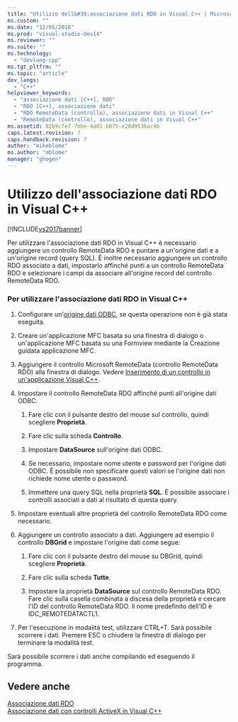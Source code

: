 ```yaml
---
title: "Utilizzo dell&#39;associazione dati RDO in Visual C++ | Microsoft Docs"
ms.custom: ""
ms.date: "12/05/2016"
ms.prod: "visual-studio-dev14"
ms.reviewer: ""
ms.suite: ""
ms.technology: 
  - "devlang-cpp"
ms.tgt_pltfrm: ""
ms.topic: "article"
dev_langs: 
  - "C++"
helpviewer_keywords: 
  - "associazione dati [C++], RDO"
  - "RDO [C++], associazione dati"
  - "RDO RemoteData (controllo), associazione dati in Visual C++"
  - "RemoteData (controllo), associazione dati in Visual C++"
ms.assetid: 02b9cfe7-7bbe-4a01-b075-e28d9536ac4b
caps.latest.revision: 7
caps.handback.revision: 7
author: "mikeblome"
ms.author: "mblome"
manager: "ghogen"
---
```

# Utilizzo dell&#39;associazione dati RDO in Visual C++
[!INCLUDE[vs2017banner](../../assembler/inline/includes/vs2017banner.md)]

Per utilizzare l'associazione dati RDO in Visual C\+\+ è necessario aggiungere un controllo RemoteData RDO e puntare a un'origine dati e a un'origine record \(query SQL\).  È inoltre necessario aggiungere un controllo RDO associato a dati, impostarlo affinché punti a un controllo RemoteData RDO e selezionare i campi da associare all'origine record del controllo RemoteData RDO.  
  
### Per utilizzare l'associazione dati RDO in Visual C\+\+  
  
1.  Configurare un'[origine dati ODBC](../../data/ado-rdo/odbc-connections.md), se questa operazione non è già stata eseguita.  
  
2.  Creare un'applicazione MFC basata su una finestra di dialogo o un'applicazione MFC basata su una Formview mediante la Creazione guidata applicazione MFC.  
  
3.  Aggiungere il controllo Microsoft RemoteData \(controllo RemoteData RDO\) alla finestra di dialogo. Vedere [Inserimento di un controllo in un'applicazione Visual C\+\+](../../data/ado-rdo/inserting-the-control-into-a-visual-cpp-application.md).  
  
4.  Impostare il controllo RemoteData RDO affinché punti all'origine dati ODBC.  
  
    1.  Fare clic con il pulsante destro del mouse sul controllo, quindi scegliere **Proprietà**.  
  
    2.  Fare clic sulla scheda **Controllo**.  
  
    3.  Impostare **DataSource** sull'origine dati ODBC.  
  
    4.  Se necessario, impostare nome utente e password per l'origine dati ODBC.  È possibile non specificare questi valori se l'origine dati non richiede nome utente o password.  
  
    5.  Immettere una query SQL nella proprietà **SQL**.  È possibile associare i controlli associati a dati al risultato di questa query.  
  
5.  Impostare eventuali altre proprietà del controllo RemoteData RDO come necessario.  
  
6.  Aggiungere un controllo associato a dati.  Aggiungere ad esempio il controllo **DBGrid** e impostare l'origine dati come segue:  
  
    1.  Fare clic con il pulsante destro del mouse su DBGrid, quindi scegliere **Proprietà**.  
  
    2.  Fare clic sulla scheda **Tutte**.  
  
    3.  Impostare la proprietà **DataSource** sul controllo RemoteData RDO.  Fare clic sulla casella combinata a discesa della proprietà e cercare l'ID del controllo RemoteData RDO.  Il nome predefinito dell'ID è IDC\_REMOTEDATACTL1.  
  
7.  Per l'esecuzione in modalità test, utilizzare CTRL\+T.  Sarà possibile scorrere i dati.  Premere ESC o chiudere la finestra di dialogo per terminare la modalità test.  
  
 Sarà possibile scorrere i dati anche compilando ed eseguendo il programma.  
  
## Vedere anche  
 [Associazione dati RDO](../../data/ado-rdo/rdo-databinding.md)   
 [Associazione dati con controlli ActiveX in Visual C\+\+](../../data/ado-rdo/databinding-with-activex-controls-in-visual-cpp.md)